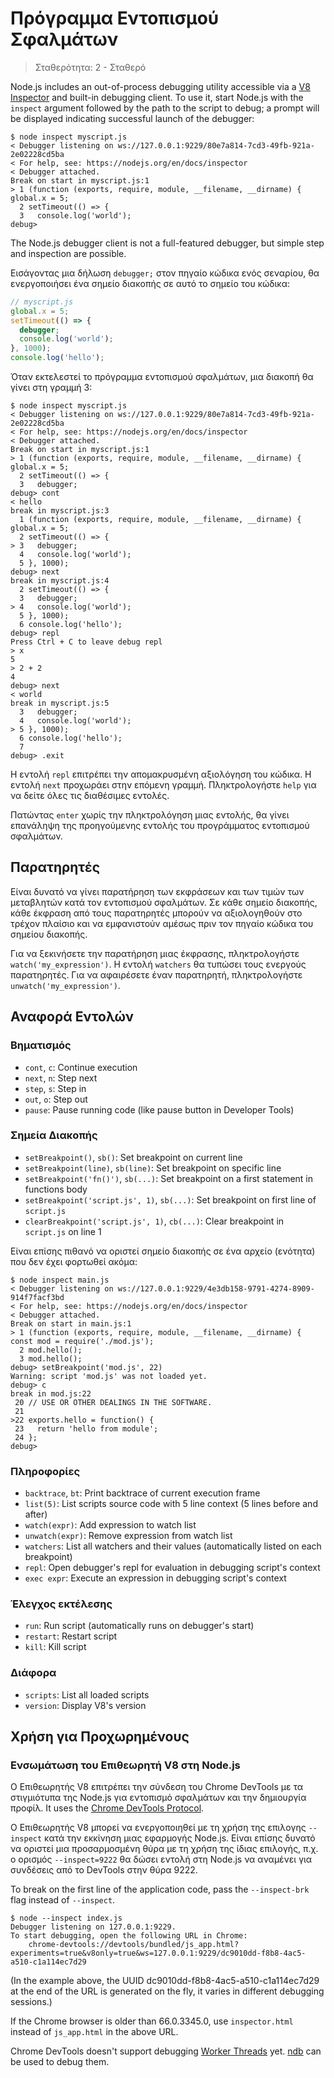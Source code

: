 # Πρόγραμμα Εντοπισμού Σφαλμάτων

<!--introduced_in=v0.9.12-->

> Σταθερότητα: 2 - Σταθερό

<!-- type=misc -->

Node.js includes an out-of-process debugging utility accessible via a [V8 Inspector](#debugger_v8_inspector_integration_for_node_js) and built-in debugging client. To use it, start Node.js with the `inspect` argument followed by the path to the script to debug; a prompt will be displayed indicating successful launch of the debugger:

```console
$ node inspect myscript.js
< Debugger listening on ws://127.0.0.1:9229/80e7a814-7cd3-49fb-921a-2e02228cd5ba
< For help, see: https://nodejs.org/en/docs/inspector
< Debugger attached.
Break on start in myscript.js:1
> 1 (function (exports, require, module, __filename, __dirname) { global.x = 5;
  2 setTimeout(() => {
  3   console.log('world');
debug>
```

The Node.js debugger client is not a full-featured debugger, but simple step and inspection are possible.

Εισάγοντας μια δήλωση `debugger;` στον πηγαίο κώδικα ενός σεναρίου, θα ενεργοποιήσει ένα σημείο διακοπής σε αυτό το σημείο του κώδικα:
```js
// myscript.js
global.x = 5;
setTimeout(() => {
  debugger;
  console.log('world');
}, 1000);
console.log('hello');
```

Όταν εκτελεστεί το πρόγραμμα εντοπισμού σφαλμάτων, μια διακοπή θα γίνει στη γραμμή 3:

```console
$ node inspect myscript.js
< Debugger listening on ws://127.0.0.1:9229/80e7a814-7cd3-49fb-921a-2e02228cd5ba
< For help, see: https://nodejs.org/en/docs/inspector
< Debugger attached.
Break on start in myscript.js:1
> 1 (function (exports, require, module, __filename, __dirname) { global.x = 5;
  2 setTimeout(() => {
  3   debugger;
debug> cont
< hello
break in myscript.js:3
  1 (function (exports, require, module, __filename, __dirname) { global.x = 5;
  2 setTimeout(() => {
> 3   debugger;
  4   console.log('world');
  5 }, 1000);
debug> next
break in myscript.js:4
  2 setTimeout(() => {
  3   debugger;
> 4   console.log('world');
  5 }, 1000);
  6 console.log('hello');
debug> repl
Press Ctrl + C to leave debug repl
> x
5
> 2 + 2
4
debug> next
< world
break in myscript.js:5
  3   debugger;
  4   console.log('world');
> 5 }, 1000);
  6 console.log('hello');
  7
debug> .exit
```

Η εντολή `repl` επιτρέπει την απομακρυσμένη αξιολόγηση του κώδικα. Η εντολή `next` προχωράει στην επόμενη γραμμή. Πληκτρολογήστε `help` για να δείτε όλες τις διαθέσιμες εντολές.

Πατώντας `enter` χωρίς την πληκτρολόγηση μιας εντολής, θα γίνει επανάληψη της προηγούμενης εντολής του προγράμματος εντοπισμού σφαλμάτων.

## Παρατηρητές

Είναι δυνατό να γίνει παρατήρηση των εκφράσεων και των τιμών των μεταβλητών κατά τον εντοπισμού σφαλμάτων. Σε κάθε σημείο διακοπής, κάθε έκφραση από τους παρατηρητές μπορούν να αξιολογηθούν στο τρέχον πλαίσιο και να εμφανιστούν αμέσως πριν τον πηγαίο κώδικα του σημείου διακοπής.

Για να ξεκινήσετε την παρατήρηση μιας έκφρασης, πληκτρολογήστε `watch('my_expression')`. Η εντολή `watchers` θα τυπώσει τους ενεργούς παρατηρητές. Για να αφαιρέσετε έναν παρατηρητή, πληκτρολογήστε `unwatch('my_expression')`.

## Αναφορά Εντολών

### Βηματισμός

* `cont`, `c`: Continue execution
* `next`, `n`: Step next
* `step`, `s`: Step in
* `out`, `o`: Step out
* `pause`: Pause running code (like pause button in Developer Tools)

### Σημεία Διακοπής

* `setBreakpoint()`, `sb()`: Set breakpoint on current line
* `setBreakpoint(line)`, `sb(line)`: Set breakpoint on specific line
* `setBreakpoint('fn()')`, `sb(...)`: Set breakpoint on a first statement in functions body
* `setBreakpoint('script.js', 1)`, `sb(...)`: Set breakpoint on first line of `script.js`
* `clearBreakpoint('script.js', 1)`, `cb(...)`: Clear breakpoint in `script.js` on line 1

Είναι επίσης πιθανό να οριστεί σημείο διακοπής σε ένα αρχείο (ενότητα) που δεν έχει φορτωθεί ακόμα:

```console
$ node inspect main.js
< Debugger listening on ws://127.0.0.1:9229/4e3db158-9791-4274-8909-914f7facf3bd
< For help, see: https://nodejs.org/en/docs/inspector
< Debugger attached.
Break on start in main.js:1
> 1 (function (exports, require, module, __filename, __dirname) { const mod = require('./mod.js');
  2 mod.hello();
  3 mod.hello();
debug> setBreakpoint('mod.js', 22)
Warning: script 'mod.js' was not loaded yet.
debug> c
break in mod.js:22
 20 // USE OR OTHER DEALINGS IN THE SOFTWARE.
 21
>22 exports.hello = function() {
 23   return 'hello from module';
 24 };
debug>
```

### Πληροφορίες

* `backtrace`, `bt`: Print backtrace of current execution frame
* `list(5)`: List scripts source code with 5 line context (5 lines before and after)
* `watch(expr)`: Add expression to watch list
* `unwatch(expr)`: Remove expression from watch list
* `watchers`: List all watchers and their values (automatically listed on each breakpoint)
* `repl`: Open debugger's repl for evaluation in debugging script's context
* `exec expr`: Execute an expression in debugging script's context

### Έλεγχος εκτέλεσης

* `run`: Run script (automatically runs on debugger's start)
* `restart`: Restart script
* `kill`: Kill script

### Διάφορα

* `scripts`: List all loaded scripts
* `version`: Display V8's version

## Χρήση για Προχωρημένους

### Ενσωμάτωση του Επιθεωρητή V8 στη Node.js

Ο Επιθεωρητής V8 επιτρέπει την σύνδεση του Chrome DevTools με τα στιγμιότυπα της Node.js για εντοπισμό σφαλμάτων και την δημιουργία προφίλ. It uses the [Chrome DevTools Protocol](https://chromedevtools.github.io/devtools-protocol/).

Ο Επιθεωρητής V8 μπορεί να ενεργοποιηθεί με τη χρήση της επιλογης `--inspect` κατά την εκκίνηση μιας εφαρμογής Node.js. Είναι επίσης δυνατό να οριστεί μια προσαρμοσμένη θύρα με τη χρήση της ίδιας επιλογής, π.χ. ο ορισμός `--inspect=9222` θα δώσει εντολή στη Node.js να αναμένει για συνδέσεις από το DevTools στην θύρα 9222.

To break on the first line of the application code, pass the `--inspect-brk` flag instead of `--inspect`.

```console
$ node --inspect index.js
Debugger listening on 127.0.0.1:9229.
To start debugging, open the following URL in Chrome:
    chrome-devtools://devtools/bundled/js_app.html?experiments=true&v8only=true&ws=127.0.0.1:9229/dc9010dd-f8b8-4ac5-a510-c1a114ec7d29
```

(In the example above, the UUID dc9010dd-f8b8-4ac5-a510-c1a114ec7d29 at the end of the URL is generated on the fly, it varies in different debugging sessions.)

If the Chrome browser is older than 66.0.3345.0, use `inspector.html` instead of `js_app.html` in the above URL.

Chrome DevTools doesn't support debugging [Worker Threads](worker_threads.html) yet. [ndb](https://github.com/GoogleChromeLabs/ndb/) can be used to debug them.
